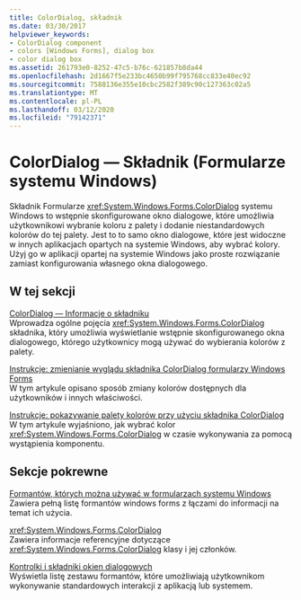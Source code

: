 ```yaml
---
title: ColorDialog, składnik
ms.date: 03/30/2017
helpviewer_keywords:
- ColorDialog component
- colors [Windows Forms], dialog box
- color dialog box
ms.assetid: 261793e0-8252-47c5-b76c-621857b8da44
ms.openlocfilehash: 2d1667f5e233bc4650b99f795768cc833e40ec92
ms.sourcegitcommit: 7588136e355e10cbc2582f389c90c127363c02a5
ms.translationtype: MT
ms.contentlocale: pl-PL
ms.lasthandoff: 03/12/2020
ms.locfileid: "79142371"
---
```

# <a name="colordialog-component-windows-forms"></a>ColorDialog — Składnik (Formularze systemu Windows)
Składnik Formularze <xref:System.Windows.Forms.ColorDialog> systemu Windows to wstępnie skonfigurowane okno dialogowe, które umożliwia użytkownikowi wybranie koloru z palety i dodanie niestandardowych kolorów do tej palety. Jest to to samo okno dialogowe, które jest widoczne w innych aplikacjach opartych na systemie Windows, aby wybrać kolory. Użyj go w aplikacji opartej na systemie Windows jako proste rozwiązanie zamiast konfigurowania własnego okna dialogowego.  
  
## <a name="in-this-section"></a>W tej sekcji  
 [ColorDialog — Informacje o składniku](colordialog-component-overview-windows-forms.md)  
 Wprowadza ogólne pojęcia <xref:System.Windows.Forms.ColorDialog> składnika, który umożliwia wyświetlanie wstępnie skonfigurowanego okna dialogowego, którego użytkownicy mogą używać do wybierania kolorów z palety.  
  
 [Instrukcje: zmienianie wyglądu składnika ColorDialog formularzy Windows Forms](how-to-change-the-appearance-of-the-windows-forms-colordialog-component.md)  
 W tym artykule opisano sposób zmiany kolorów dostępnych dla użytkowników i innych właściwości.  
  
 [Instrukcje: pokazywanie palety kolorów przy użyciu składnika ColorDialog](how-to-show-a-color-palette-with-the-colordialog-component.md)  
 W tym artykule wyjaśniono, jak wybrać kolor <xref:System.Windows.Forms.ColorDialog> w czasie wykonywania za pomocą wystąpienia komponentu.  
  
## <a name="related-sections"></a>Sekcje pokrewne  
 [Formantów, których można używać w formularzach systemu Windows](controls-to-use-on-windows-forms.md)  
 Zawiera pełną listę formantów windows forms z łączami do informacji na temat ich użycia.  
  
 <xref:System.Windows.Forms.ColorDialog>  
 Zawiera informacje referencyjne dotyczące <xref:System.Windows.Forms.ColorDialog> klasy i jej członków.  

 [Kontrolki i składniki okien dialogowych](dialog-box-controls-and-components-windows-forms.md)  
 Wyświetla listę zestawu formantów, które umożliwiają użytkownikom wykonywanie standardowych interakcji z aplikacją lub systemem.
